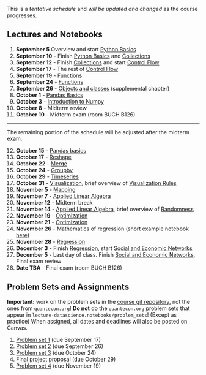 This is a *tentative schedule* and *will be updated and changed* as the course progresses.

## Lectures and Notebooks
1. **September 5** Overview and start [Python Basics](https://datascience.quantecon.org/python_fundamentals/basics.html)
2. **September 10** - Finish [Python Basics](https://datascience.quantecon.org/python_fundamentals/basics.html) and [Collections](https://datascience.quantecon.org/python_fundamentals/collections.html)
3. **September 12** - Finish [Collections](https://datascience.quantecon.org/python_fundamentals/collections.html) and start [Control Flow](https://datascience.quantecon.org/python_fundamentals/control_flow.html)
4. **September 17** - The rest of [Control Flow](https://datascience.quantecon.org/python_fundamentals/control_flow.html)
5. **September 19** - [Functions](https://datascience.quantecon.org/python_fundamentals/functions.html)
6. **September 24** - [Functions](https://datascience.quantecon.org/python_fundamentals/functions.html)
7. **September 26** - [Objects and classes](./extra/objects-and-classes.ipynb) (supplemental chapter)
8. **October 1** - [Pandas Basics](https://datascience.quantecon.org/pandas/basics.html)
9.  **October 3** - [Introduction to Numpy](https://datascience.quantecon.org/scientific/basics.html)
10. **October 8** - Midterm review
11. **October 10** - Midterm exam (room BUCH B126)

--------------------------------------------------------------------------------------------------------------------------
The remaining portion of the schedule will be adjusted after the midterm exam.

12. **October 15** - [Pandas basics](https://datascience.quantecon.org/pandas/data_clean.html)
13. **October 17** - [Reshape](https://datascience.quantecon.org/pandas/reshape.html)
14. **October 22** -  [Merge](https://datascience.quantecon.org/pandas/merge.html)
15. **October 24** - [Groupby](https://datascience.quantecon.org/pandas/groupby.html)
16. **October 29** - [Timeseries](https://datascience.quantecon.org/pandas/timeseries.html)
17. **October 31** - [Visualization](https://datascience.quantecon.org/tools/matplotlib.html), brief overview of [Visualization Rules](https://datascience.quantecon.org/tools/visualization_rules.html)
18. **November 5** - [Mapping](https://datascience.quantecon.org/tools/maps.html)
19. **November 7** - [Applied Linear Algebra](https://datascience.quantecon.org/scientific/applied_linalg.html)
20. **November 12** - Midterm break
21. **November 14** - [Applied Linear Algebra](https://datascience.quantecon.org/scientific/applied_linalg.html), brief overview of [Randomness](https://datascience.quantecon.org/numpy/randomness.html)
22. **November 19** - [Optimization](https://datascience.quantecon.org/scientific/optimization.html) 
23. **November 21** - [Optimization](https://datascience.quantecon.org/scientific/optimization.html)
24. **November 26** - Mathematics of regression (short example notebook [here](./extra/optimization_example_regression.ipynb))
25. **November 28** - [Regression](https://datascience.quantecon.org/tools/regression.html)
26. **December 3** - Finish [Regression](https://datascience.quantecon.org/tools/regression.html), start [Social and Economic Networks](https://datascience.quantecon.org/applications/networks.html)
27. **December 5** - Last day of class. Finish [Social and Economic Networks](https://datascience.quantecon.org/applications/networks.html), Final exam review
28. **Date TBA** - Final exam (room BUCH B126) 

## Problem Sets and Assignments
**Important:** work on the problem sets in the [course git repository](./problem_sets), not the ones from `quantecon.org`! **Do not** do the `quantecon.org` problem sets that appear in `lecture-datascience.notebooks/problem_sets`! (Except as practice)
When assigned, all dates and deadlines will also be posted on Canvas.

1. [Problem set 1](./problem_sets/problem_set_1.ipynb) (due September 17)
2. [Problem set 2](./problem_sets/problem_set_2.ipynb) (due September 26)
3. [Problem set 3](./problem_sets/problem_set_3.ipynb) (due October 24)
4. [Final project proposal](./final_project.md) (due October 29)
5. [Problem set 4](./problem_sets/problem_set_4.ipynb) (due November 19)
